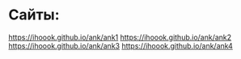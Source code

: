 # Сайты:
https://ihoook.github.io/ank/ank1
https://ihoook.github.io/ank/ank2
https://ihoook.github.io/ank/ank3
https://ihoook.github.io/ank/ank4
